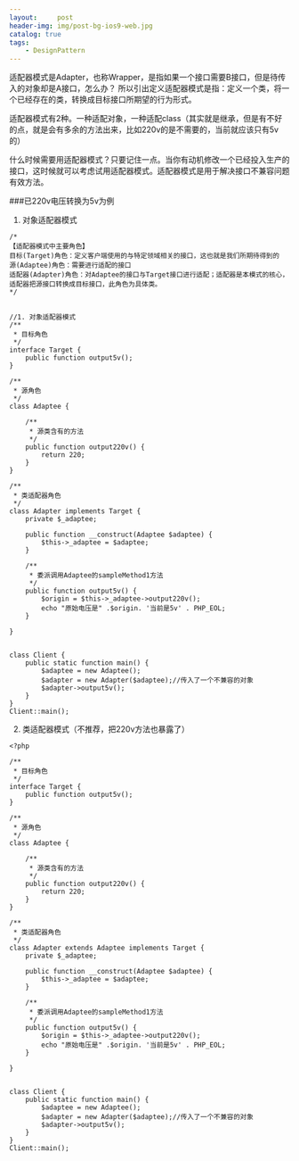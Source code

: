```yaml
---
layout:     post
header-img: img/post-bg-ios9-web.jpg
catalog: true
tags:
    - DesignPattern
---
```

适配器模式是Adapter，也称Wrapper，是指如果一个接口需要B接口，但是待传入的对象却是A接口，怎么办？
所以引出定义适配器模式是指：定义一个类，将一个已经存在的类，转换成目标接口所期望的行为形式。

适配器模式有2种。一种适配对象，一种适配class（其实就是继承，但是有不好的点，就是会有多余的方法出来，比如220v的是不需要的，当前就应该只有5v的）

什么时候需要用适配器模式？只要记住一点。当你有动机修改一个已经投入生产的接口，这时候就可以考虑试用适配器模式。适配器模式是用于解决接口不兼容问题有效方法。

###已220v电压转换为5v为例

1. 对象适配器模式
```
/*
【适配器模式中主要角色】
目标(Target)角色：定义客户端使用的与特定领域相关的接口，这也就是我们所期待得到的
源(Adaptee)角色：需要进行适配的接口
适配器(Adapter)角色：对Adaptee的接口与Target接口进行适配；适配器是本模式的核心，适配器把源接口转换成目标接口，此角色为具体类。
*/


//1. 对象适配器模式
/**
 * 目标角色
 */
interface Target {
    public function output5v();
}
 
/**
 * 源角色
 */
class Adaptee {
 
    /**
     * 源类含有的方法
     */
    public function output220v() {
        return 220;
    }
}
 
/**
 * 类适配器角色
 */
class Adapter implements Target {
    private $_adaptee;
 
    public function __construct(Adaptee $adaptee) {
        $this->_adaptee = $adaptee;
    }
 
    /**
     * 委派调用Adaptee的sampleMethod1方法
     */
    public function output5v() {
        $origin = $this->_adaptee->output220v();
		echo "原始电压是" .$origin. '当前是5v' . PHP_EOL;
    }
 
}
 

class Client {
    public static function main() {
        $adaptee = new Adaptee();
        $adapter = new Adapter($adaptee);//传入了一个不兼容的对象
        $adapter->output5v();
    }
}
Client::main();
```

2. 类适配器模式（不推荐，把220v方法也暴露了）
```
<?php 

/**
 * 目标角色
 */
interface Target {
    public function output5v();
}
 
/**
 * 源角色
 */
class Adaptee {
 
    /**
     * 源类含有的方法
     */
    public function output220v() {
        return 220;
    }
}
 
/**
 * 类适配器角色
 */
class Adapter extends Adaptee implements Target {
    private $_adaptee;
 
    public function __construct(Adaptee $adaptee) {
        $this->_adaptee = $adaptee;
    }
 
    /**
     * 委派调用Adaptee的sampleMethod1方法
     */
    public function output5v() {
        $origin = $this->_adaptee->output220v();
		echo "原始电压是" .$origin. '当前是5v' . PHP_EOL;
    }
 
}
 

class Client {
    public static function main() {
        $adaptee = new Adaptee();
        $adapter = new Adapter($adaptee);//传入了一个不兼容的对象
        $adapter->output5v();
    }
}
Client::main();
```
